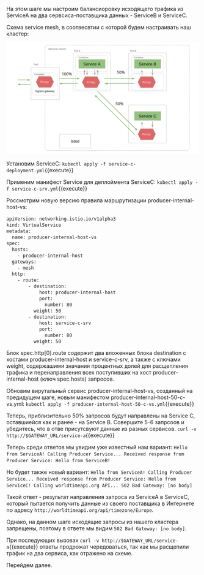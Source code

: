 На этом шаге мы настроим балансиоровку исходящего трафика из ServiceA на два сервсиса-поставщика данных - ServiceB и ServiceC.

Схема service mesh, в соотвесвтии с которой будем настраивать наш кластер:

![Mesh configuration](../assets/sc2-3.png)

Установим ServiceC:
`kubectl apply -f service-c-deployment.yml`{{execute}}

Применим манифест Service для деплоймента ServiceC:
`kubectl apply -f service-c-srv.yml`{{execute}}

Россмотрим новую версию правила маршрутизации producer-internal-host-vs:
```
apiVersion: networking.istio.io/v1alpha3
kind: VirtualService
metadata:
  name: producer-internal-host-vs
spec:
  hosts:
    - producer-internal-host
  gateways:
    - mesh
  http:
    - route:
        - destination:
            host: producer-internal-host
            port:
              number: 80
          weight: 50
        - destination:
            host: service-c-srv
            port:
              number: 80
          weight: 50
```

Блок spec.http[0].route содержит два вложенных блока destination с хостами producer-internal-host и service-c-srv, а также с ключами weight, содержашими значания процентных долей для расщепления трафика и перенаправления всех поступивших на хост producer-internal-host (ключ spec.hosts) запросов.

Обновим вирутальный сервис producer-internal-host-vs, созданный на предидущем шаге, новым манифестом producer-internal-host-50-c-vs.yml:
`kubectl apply -f producer-internal-host-50-c-vs.yml`{{execute}}

Теперь, приблизительно 50% запросов будут направлены на Service C, оставшиейся как и ранее - на Service B. Совершите 5-6 запрсоов и убедитесь, что в отве присутсвуют данные из разных сервисов.
`curl -v http://$GATEWAY_URL/service-a`{{execute}}

Теперь среди ответов мы увидим уже известный нам вариант:
`Hello from ServiceA! Calling Producer Service... Received response from Producer Service: Hello from ServiceB!`

Но будет также новый вариант:
`Hello from ServiceA! Calling Producer Service... Received response from Producer Service: Hello from ServiceC! Calling worldtimeapi.org API... 502 Bad Gateway: [no body]`

Такой ответ - результат направления запроса из ServiceA в ServiceC, который пытается получить данные из своего поставщика в Интернете по адресу `http://worldtimeapi.org/api/timezone/Europe`.

Однако, на данном шаге исходящие запросы из нашего кластера запрещены, поэтому в ответе мы видим `502 Bad Gateway: [no body]`.

При последующих вызовах `curl -v http://$GATEWAY_URL/service-a`{{execute}} ответы продрожат чередоваться, так как мы расщепили трафик на два сервиса, как отражено на схеме.

Перейдем далее.